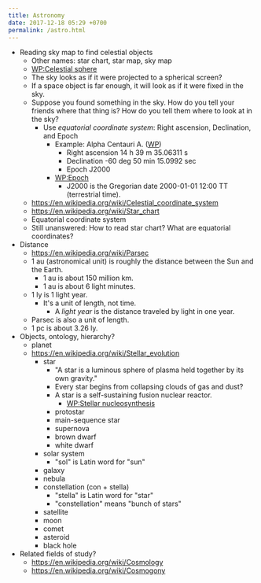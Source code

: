 ```yaml
---
title: Astronomy
date: 2017-12-18 05:29 +0700
permalink: /astro.html
---
```


- Reading sky map to find celestial objects
    - Other names: star chart, star map, sky map
    - [WP:Celestial sphere](https://en.wikipedia.org/wiki/Celestial_sphere)
    - The sky looks as if it were projected to a spherical screen?
    - If a space object is far enough, it will look as if it were fixed in the sky.
    - Suppose you found something in the sky.
    How do you tell your friends where that thing is?
    How do you tell them where to look at in the sky?
        - Use *equatorial coordinate system*: Right ascension, Declination, and Epoch
            - Example: Alpha Centauri A. ([WP](https://en.wikipedia.org/wiki/Alpha_Centauri))
                - Right ascension 14 h 39 m 35.06311 s
                - Declination -60 deg 50 min 15.0992 sec
                - Epoch J2000
            - [WP:Epoch](https://en.wikipedia.org/wiki/Epoch_(astronomy))
                - J2000 is the Gregorian date 2000-01-01 12:00 TT (terrestrial time).
    - https://en.wikipedia.org/wiki/Celestial_coordinate_system
    - https://en.wikipedia.org/wiki/Star_chart
    - Equatorial coordinate system
    - Still unanswered: How to read star chart? What are equatorial coordinates?
- Distance
    - https://en.wikipedia.org/wiki/Parsec
    - 1 au (astronomical unit) is roughly the distance between the Sun and the Earth.
        - 1 au is about 150 million km.
        - 1 au is about 6 light minutes.
    - 1 ly is 1 light year.
        - It's a unit of length, not time.
            - A *light year* is the distance traveled by light in one year.
    - Parsec is also a unit of length.
    - 1 pc is about 3.26 ly.
- Objects, ontology, hierarchy?
    - planet
    - https://en.wikipedia.org/wiki/Stellar_evolution
        - star
            - "A star is a luminous sphere of plasma held together by its own gravity."
            - Every star begins from collapsing clouds of gas and dust?
            - A star is a self-sustaining fusion nuclear reactor.
                - [WP:Stellar nucleosynthesis](https://en.wikipedia.org/wiki/Stellar_nucleosynthesis)
            - protostar
            - main-sequence star
            - supernova
            - brown dwarf
            - white dwarf
        - solar system
            - "sol" is Latin word for "sun"
        - galaxy
        - nebula
        - constellation (con + stella)
            - "stella" is Latin word for "star"
            - "constellation" means "bunch of stars"
        - satellite
        - moon
        - comet
        - asteroid
        - black hole
- Related fields of study?
    - https://en.wikipedia.org/wiki/Cosmology
    - https://en.wikipedia.org/wiki/Cosmogony
